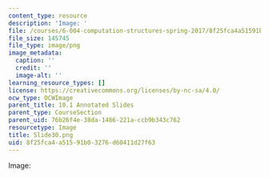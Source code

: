 ```yaml
---
content_type: resource
description: 'Image: '
file: /courses/6-004-computation-structures-spring-2017/8f25fca4a51591b03276d60411d27f63_Slide30.png
file_size: 145745
file_type: image/png
image_metadata:
  caption: ''
  credit: ''
  image-alt: ''
learning_resource_types: []
license: https://creativecommons.org/licenses/by-nc-sa/4.0/
ocw_type: OCWImage
parent_title: 10.1 Annotated Slides
parent_type: CourseSection
parent_uid: 76b26f4e-38da-1486-221a-ccb9b343c762
resourcetype: Image
title: Slide30.png
uid: 8f25fca4-a515-91b0-3276-d60411d27f63
---
```

Image: 